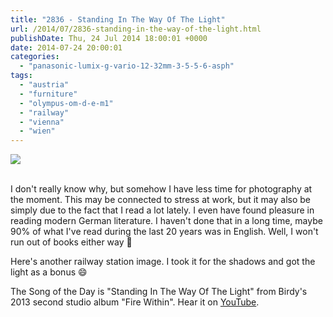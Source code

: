 ```yaml
---
title: "2836 - Standing In The Way Of The Light"
url: /2014/07/2836-standing-in-the-way-of-the-light.html
publishDate: Thu, 24 Jul 2014 18:00:01 +0000
date: 2014-07-24 20:00:01
categories: 
  - "panasonic-lumix-g-vario-12-32mm-3-5-5-6-asph"
tags: 
  - "austria"
  - "furniture"
  - "olympus-om-d-e-m1"
  - "railway"
  - "vienna"
  - "wien"
---
```

<div class="container">
<div class="center"><a target="_blank" href="https://d25zfm9zpd7gm5.cloudfront.net/1200x1200/2014/20140709_175234_lr.jpg"><img src="https://d25zfm9zpd7gm5.cloudfront.net/0600x0600/2014/20140709_175234_lr.jpg" /></a></div>
</div>
<br />

I don't really know why, but somehow I have less time for photography at the moment. This may be connected to stress at work, but it may also be simply due to the fact that I read a lot lately. I even have found pleasure in reading modern German literature. I haven't done that in a long time, maybe 90% of what I've read during the last 20 years was in English. Well, I won't run out of books either way 🙂

Here's another railway station image. I took it for the shadows and got the light as a bonus 😄

The Song of the Day is "Standing In The Way Of The Light" from Birdy's 2013 second studio album "Fire Within". Hear it on <a href="https://www.youtube.com/watch?v=biHfPEnFJRQ" target="_blank">YouTube</a>.
